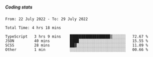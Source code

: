 ##### Coding stats
<!--START_SECTION:waka-->

```text
From: 22 July 2022 - To: 29 July 2022

Total Time: 4 hrs 18 mins

TypeScript   3 hrs 9 mins    ██████████████████▒░░░░░░   72.67 %
JSON         40 mins         ████░░░░░░░░░░░░░░░░░░░░░   15.55 %
SCSS         28 mins         ██▓░░░░░░░░░░░░░░░░░░░░░░   11.09 %
Other        1 min           ░░░░░░░░░░░░░░░░░░░░░░░░░   00.66 %
```
<!--END_SECTION:waka-->
